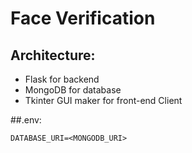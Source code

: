 # Face Verification

## Architecture:
- Flask for backend
- MongoDB for database
- Tkinter GUI maker for front-end Client

##.env:
```
DATABASE_URI=<MONGODB_URI>
```
